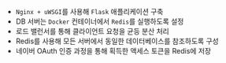 - `Nginx + uWSGI`를 사용해 `Flask` 애플리케이션 구축
- DB 서버는 `Docker` 컨테이너에서 `Redis`를 실행하도록 설정
- 로드 밸런서를 통해 클라이언트 요청을 균등 분산 처리
- Redis를 사용해 모든 서버에서 동일한 데이터베이스를 참조하도록 구성
- 네이버 OAuth 인증 과정을 통해 획득한 액세스 토큰을 Redis에 저장